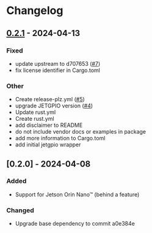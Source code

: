 # Changelog

## [0.2.1](https://github.com/raoz/jetgpio-sys/compare/v0.2.0...v0.2.1) - 2024-04-13

### Fixed
- update upstream to d707653 ([#7](https://github.com/raoz/jetgpio-sys/pull/7))
- fix license identifier in Cargo.toml

### Other
- Create release-plz.yml ([#5](https://github.com/raoz/jetgpio-sys/pull/5))
- upgrade JETGPIO version ([#4](https://github.com/raoz/jetgpio-sys/pull/4))
- Update rust.yml
- Create rust.yml
- add disclaimer to README
- do not include vendor docs or examples in package
- add more information to Cargo.toml
- add initial jetgpio wrapper

## [0.2.0] - 2024-04-08

### Added

- Support for Jetson Orin Nano™ (behind a feature)

### Changed

- Upgrade base dependency to commit a0e384e
